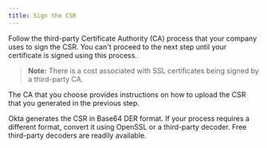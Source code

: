 ```yaml
---
title: Sign the CSR
---
```


Follow the third-party Certificate Authority (CA) process that your company uses to sign the CSR. You can't proceed to the next step until your certificate is signed using this process.

> **Note:** There is a cost associated with SSL certificates being signed by a third-party CA.

The CA that you choose provides instructions on how to upload the CSR that you generated in the previous step.

Okta generates the CSR in Base64 DER format. If your process requires a different format, convert it using OpenSSL or a third-party decoder. Free third-party decoders are readily available.

<NextSectionLink/>
